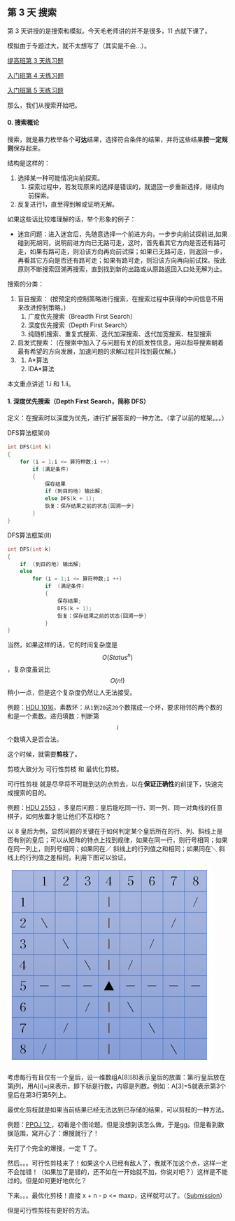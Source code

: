 ## 第 3 天 搜索

第 3 天讲授的是搜索和模拟。今天毛老师讲的并不是很多，11 点就下课了。

模拟由于专题过大，就不太想写了（其实是不会...）。

[提高班第 3 天练习题](https://vjudge.net/contest/176280)

[入门班第 4 天练习题](https://cn.vjudge.net/contest/176664)

[入门班第 5 天练习题](https://cn.vjudge.net/contest/176912)

那么，我们从搜索开始吧。

#### 0. 搜索概论

搜索，就是暴力枚举各个**可达**结果，选择符合条件的结果，并将这些结果**按一定规则**保存起来。

结构是这样的：

1. 选择某一种可能情况向前探索。
   1. 探索过程中，若发现原来的选择是错误的，就退回一步重新选择，继续向前探索。
2. 反复进行1，直至得到解或证明无解。

如果这些话比较难理解的话，举个形象的例子：

* 迷宫问题：进入迷宫后，先随意选择一个前进方向，一步步向前试探前进,如果碰到死胡同，说明前进方向已无路可走，这时，首先看其它方向是否还有路可走，如果有路可走，则沿该方向再向前试探；如果已无路可走，则返回一步，再看其它方向是否还有路可走；如果有路可走，则沿该方向再向前试探。按此原则不断搜索回溯再搜索，直到找到新的出路或从原路返回入口处无解为止。

搜索的分类：

1. 盲目搜索：   \(按预定的控制策略进行搜索，在搜索过程中获得的中间信息不用来改进控制策略。\)
   1. 广度优先搜索（Breadth First Search）    
   2. 深度优先搜索（Depth First Search）   
   3. 纯随机搜索、重复式搜索、迭代加深搜索、迭代加宽搜索、柱型搜索 
2. 启发式搜索：    \(在搜索中加入了与问题有关的启发性信息，用以指导搜索朝着最有希望的方向发展，加速问题的求解过程并找到最优解。\)
3. 1. A\*算法
   2. IDA\*算法

本文重点讲述 1.i 和 1.ii。

#### 1. 深度优先搜索（Depth First Search，简称 DFS）

定义：在搜索时以深度为优先，进行扩展答案的一种方法。（拿了以前的框架。。。）

DFS算法框架\(I\)

```cpp
int DFS(int k) 　
{ 　
    for (i = 1;i <= 算符种数;i ++) 　　
        if (满足条件) 　　   
        { 　　　　
            保存结果 　　　　
            if (到目的地) 输出解; 　　　           
            else DFS(k + 1); 　　　　
            恢复：保存结果之前的状态{回溯一步} 　 　  
        } 　
}
```

DFS算法框架\(II\)

```cpp
int DFS(int k) 　
{ 　  
    if  (到目的地) 输出解;
    else 　　　　
        for (i = 1;i <= 算符种数;i ++) 　　　　　
            if  (满足条件)  　　　　　　　
            {
                保存结果;
                DFS(k + 1); 　　　　　　　　
                恢复：保存结果之前的状态{回溯一步} 　　　　　　　
            } 　
}
```

当然，如果这样的话，它的时间复杂度是$$O(Status ^ n)$$，复杂度虽说比$$O(n!)$$稍小一点，但是这个复杂度仍然让人无法接受。

例题：[HDU 1016](http://acm.hdu.edu.cn/showproblem.php?pid=1016)，素数环：从`1`到`20`这`20`个数摆成一个环，要求相邻的两个数的和是一个素数。递归填数：判断第$$i$$个数填入是否合法。

这个时候，就需要**剪枝**了。

剪枝大致分为 可行性剪枝 和 最优化剪枝。

可行性剪枝 就是尽早将不可能到达的点剪去，以在**保证正确性**的前提下，快速完成搜索的目的。

例题：[HDU 2553](http://acm.hdu.edu.cn/showproblem.php?pid=2553) ，多皇后问题：皇后能吃同一行、同一列、同一对角线的任意棋子，如何放置才能让他们不互相吃？

以 8 皇后为例，显然问题的关键在于如何判定某个皇后所在的行、列、斜线上是否有别的皇后；可以从矩阵的特点上找到规律，如果在同一行，则行号相同；如果在同一列上，则列号相同；如果同在／ 斜线上的行列值之和相同；如果同在＼ 斜线上的行列值之差相同，利用下图可以验证。

![](/PIC_Day3_1.jpg)

考虑每行有且仅有一个皇后，设一维数组A\[8\]\[8\]表示皇后的放置：第i行皇后放在第j列，用A\[i\]=j来表示，即下标是行数，内容是列数。例如：A\[3\]=5就表示第3个皇后在第3行第5列上。

最优化剪枝就是如果当前结果已经无法达到已存储的结果，可以剪枝的一种方法。

例题：[PPOJ 12  ](http://ppoj.ac.cn/problem/12)，初看是个图论题。但是没想到该怎么做，于是gg。但是看到数据范围，窝开心了：爆搜就行了！

先打了个完全的爆搜，一定 T 了。

然后。。。可行性剪枝来了！如果这个人已经有敌人了，我就不加这个点，这样一定不会加错！（如果加了是错的，还不如在一开始就不加，你说对吧？）这样是不能过的。但是如何更好地优化？

下来。。。最优化剪枝！直接 x + n - p &lt;= maxp，这样就可以了。（[Submission](http://ppoj.ac.cn/submission/961)）

但是可行性剪枝有更好的方法。

